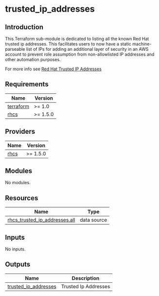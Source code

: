 # trusted_ip_addresses

## Introduction

This Terraform sub-module is dedicated to listing all the known Red Hat trusted ip addresses.
This facilitates users to now have a static machine-parseable list of IPs for adding an additional layer of security in an AWS account to prevent role assumption from non-allowlisted IP addresses and other automation purposes.

For more info see [Red Hat Trusted IP Addresses](https://source.redhat.com/personal_blogs/listing_red_hats_trusted_ip_addresses_using_an_api_enpoint)

<!-- BEGIN_AUTOMATED_TF_DOCS_BLOCK -->
## Requirements

| Name | Version |
|------|---------|
| <a name="requirement_terraform"></a> [terraform](#requirement\_terraform) | >= 1.0 |
| <a name="requirement_rhcs"></a> [rhcs](#requirement\_rhcs) | >= 1.5.0 |

## Providers

| Name | Version |
|------|---------|
| <a name="provider_rhcs"></a> [rhcs](#provider\_rhcs) | >= 1.5.0 |

## Modules

No modules.

## Resources

| Name | Type |
|------|------|
| [rhcs_trusted_ip_addresses.all](https://registry.terraform.io/providers/terraform-redhat/rhcs/latest/docs/data-sources/trusted_ip_addresses) | data source |

## Inputs

No inputs.

## Outputs

| Name | Description |
|------|-------------|
| <a name="output_trusted_ip_addresses"></a> [trusted\_ip\_addresses](#output\_trusted\_ip\_addresses) | Trusted Ip Addresses |
<!-- END_AUTOMATED_TF_DOCS_BLOCK -->
